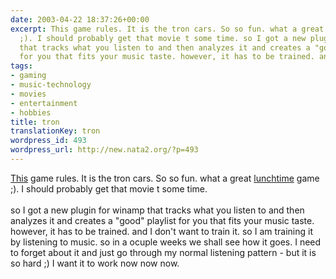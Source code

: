 ```yaml
---
date: 2003-04-22 18:37:26+00:00
excerpt: This game rules. It is the tron cars. So so fun. what a great lunchtime game
  ;). I should probably get that movie t some time. so I got a new plugin for winamp
  that tracks what you listen to and then analyzes it and creates a "good" playlist
  for you that fits your music taste. however, it has to be trained. and I don't wan...
tags:
- gaming
- music-technology
- movies
- entertainment
- hobbies
title: tron
translationKey: tron
wordpress_id: 493
wordpress_url: http://new.nata2.org/?p=493
---
```


<a href="http://www.cybermonkey.jp/html/game/swron/">This</a> game rules. It is the tron cars. So so fun. what a great <u>lunchtime</u> game ;). I should probably get that movie t some time. <br/><br/>so I got a new plugin for winamp that tracks what you listen to and then analyzes it and creates a "good" playlist for you that fits your music taste. however, it has to be trained. and I don't want to train it. so I am training it by listening to music. so in a ocuple weeks we shall see how it goes. I need to forget about it and just go through my normal listening pattern - but it is so hard ;) I want it to work now now now.